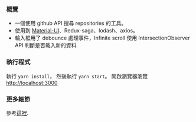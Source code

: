 ### 概覽

- 一個使用 github API 搜尋 repositories 的工具。
- 使用到 [Material-UI](https://material-ui.com/)、Redux-saga、lodash、axios。
- 輸入框用了 debounce 處理事件，Infinite scroll 使用 IntersectionObserver API 判斷是否載入新的資料

### 執行程式

執行 `yarn install`， 然後執行 `yarn start`。
開啟瀏覽器瀏覽 [http://localhost:3000](http://localhost:3000)

### 更多細節

參考[這裡](https://medium.com/@b2pwr/dcard-take-home-test-d290d454b7a2).
